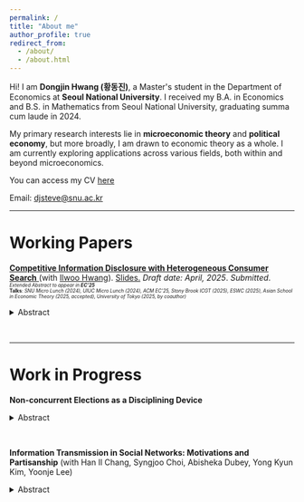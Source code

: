 ```yaml
---
permalink: /
title: "About me"
author_profile: true
redirect_from: 
  - /about/
  - /about.html
---
```


Hi! I am **Dongjin Hwang (황동진)**, a Master's student in the Department of Economics at **Seoul National University**. I received my B.A. in Economics and B.S. in Mathematics from Seoul National University, graduating summa cum laude in 2024.

My primary research interests lie in **microeconomic theory** and **political economy**, but more broadly, I am drawn to economic theory as a whole. I am currently exploring applications across various fields, both within and beyond microeconomics.

You can access my CV <a href="https://www.dropbox.com/scl/fi/lst80760kl2tj38bg24gl/dongjn_hwang_cv.pdf?rlkey=iedv79em8gc9c7775fywt4nkr&st=6zz4id0w&dl=0"
   onclick="gtag('event', 'click', {
     event_category: 'CV',
     event_label: 'CV'
   });"> here
</a>

Email: djsteve@snu.ac.kr


---

Working Papers
======
<a href="https://papers.ssrn.com/sol3/papers.cfm?abstract_id=5206437"
   onclick="gtag('event', 'click', {
     event_category: 'Paper',
     event_label: 'HeteroSearch'
   });">
   <b>Competitive Information Disclosure with Heterogeneous Consumer Search</b>
</a>(with <a href="https://sites.google.com/site/iruhwang/"
         onclick="gtag('event', 'click', {
           event_category: 'Author Link',
           event_label: 'Ilwoo_Hwang_Google_Site'
         });">Ilwoo Hwang</a>). <a href="https://www.dropbox.com/scl/fi/o6is0eoaku1ntff8w09tz/uiuc_slides_handout.pdf?rlkey=lxiytr9ess0kozvephftj4z7g&st=mm56f9wf&dl=0"
   onclick="gtag('event', 'click', {
     event_category: 'Slides',
     event_label: 'Hetero_search_slides'
   });"> Slides.</a> *Draft date: April, 2025*. *Submitted*.  
<span style="font-size: 60%">
*Extended Abstract to appear in **EC'25***  
**Talks**: *SNU Micro Lunch (2024), UIUC Micro Lunch (2024), ACM EC'25, Stony Brook ICGT (2025), ESWC (2025),  Asian School in Economic Theory (2025, accepted), University of Tokyo (2025, by coauthor)*
</span>
<details>
<summary>Abstract</summary>
<div markdown="1">
<span style="font-size: 80%">
We study a model of competitive information design in an oligopoly search market with heterogeneous consumer search costs. A unique class of equilibria—upper-censorship equilibria—emerges under intense competition. In equilibrium, firms balance competitive pressure with local monopoly power granted by search frictions. Notably, firms disclose only partial information even as the number of firms approaches infinity. The maximal informativeness of equilibrium decreases under first-order shifts in the search cost distribution, but varies non-monotonically under mean-preserving spreads. The model converges to the full-disclosure benchmark as search frictions vanish, and to the no-disclosure benchmark as search costs become homogeneous.
</span>
</div>
</details>

&nbsp;

---

Work in Progress
======
**Non-concurrent Elections as a Disciplining Device**
<details>
<summary>Abstract</summary>
<div markdown="1">
<span style="font-size: 80%">
In many presidential systems, the executive and legislative branches serve different term lengths, creating a **mismatch in electoral cycles**. While this institutional feature is common, its implications for electoral accountability remain largely unexplored. This paper studies the effect of such mismatched cycles on the accountability of political bodies, building on the frameworks of Ferejohn (1982) and Persson, Roland, and Tabellini (1997). In each period, the executive and legislature bargain over the allocation of a fixed budget between public goods and political rents. I examine three distinct bargaining protocols, each reflecting a different degree of (de facto) separation of powers. When at least one political actor holds veto power, electoral **mismatch enhances voter welfare by making collusion between political bodies more difficult to sustain**. In short, electoral mismatch can improve accountability, but **only under institutional settings that ensure sufficient separation of powers.**
</span>
</div>
</details>

&nbsp;

**Information Transmission in Social Networks: Motivations and Partisanship** (with Han Il Chang, Syngjoo Choi, Abisheka Dubey, Yong Kyun Kim, Yoonje Lee)

<details>
<summary>Abstract</summary>
<div markdown="1">
<span style="font-size: 80%">
    How does partisan alignment between a sender and a receiver affect the partisan content of transmitted information? We conduct an online experiment (1,002 participants) varying messaging nudges (accuracy, directional, no nudge) and receiver partisanship (Pro-Minjoo, Pro-Kookhim, Independent). We find heterogeneous treatment effects depending on sender partisanship and partisan alignment.
</span>
</div>
</details>